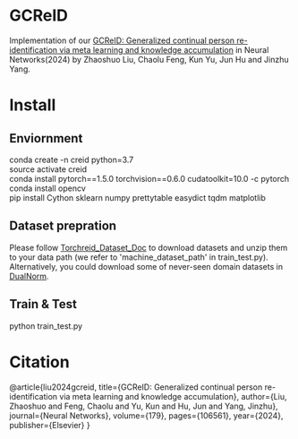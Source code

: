 # GCReID
Implementation of our [GCReID: Generalized continual person re-identification via meta learning and knowledge accumulation](https://www.sciencedirect.com/science/article/pii/S0893608024004854) in Neural Networks(2024) by Zhaoshuo Liu, Chaolu Feng, Kun Yu, Jun Hu and Jinzhu Yang.

# Install
## Enviornment
conda create -n creid python=3.7  
source activate creid  
conda install pytorch==1.5.0 torchvision==0.6.0 cudatoolkit=10.0 -c pytorch  
conda install opencv  
pip install Cython sklearn numpy prettytable easydict tqdm matplotlib  

## Dataset prepration
Please follow [Torchreid_Dataset_Doc](https://kaiyangzhou.github.io/deep-person-reid/datasets.html) to download datasets and unzip them to your data path (we refer to 'machine_dataset_path' in train_test.py). Alternatively, you could download some of never-seen domain datasets in [DualNorm](https://github.com/BJTUJia/person_reID_DualNorm).

## Train & Test
python train_test.py

# Citation
@article{liu2024gcreid,
  title={GCReID: Generalized continual person re-identification via meta learning and knowledge accumulation},
  author={Liu, Zhaoshuo and Feng, Chaolu and Yu, Kun and Hu, Jun and Yang, Jinzhu},
  journal={Neural Networks},
  volume={179},
  pages={106561},
  year={2024},
  publisher={Elsevier}
}

